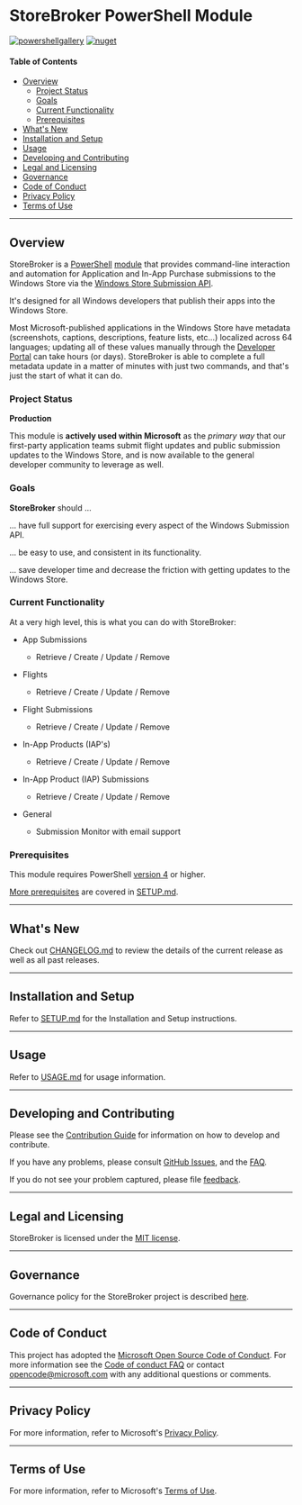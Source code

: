 # StoreBroker PowerShell Module

[![powershellgallery](https://img.shields.io/powershellgallery/v/StoreBroker)](https://www.powershellgallery.com/packages/StoreBroker)
[![nuget](https://img.shields.io/nuget/v/Microsoft.Windows.StoreBroker)](https://www.nuget.org/packages/Microsoft.Windows.StoreBroker/)

#### Table of Contents

* [Overview](#overview)
    *   [Project Status](#project-status)
    *   [Goals](#goals)
    *   [Current Functionality](#current-functionality)
    *   [Prerequisites](#prerequisites)
*   [What's New](#whats-new)
*   [Installation and Setup](#installation-and-setup)
*   [Usage](#usage)
*   [Developing and Contributing](#developing-and-contributing)
*   [Legal and Licensing](#legal-and-licensing)
*   [Governance](#governance)
*   [Code of Conduct](#code-of-conduct)
*   [Privacy Policy](#privacy-policy)
*   [Terms of Use](#terms-of-use)

----------

## Overview

StoreBroker is a [PowerShell](https://microsoft.com/powershell) [module](https://technet.microsoft.com/en-us/library/dd901839.aspx)
that provides command-line interaction and automation for Application and In-App Purchase
submissions to the Windows Store via the
[Windows Store Submission API](https://msdn.microsoft.com/windows/uwp/monetize/create-and-manage-submissions-using-windows-store-services).

It's designed for all Windows developers that publish their apps into the Windows Store.

Most Microsoft-published applications in the Windows Store have metadata (screenshots, captions,
descriptions, feature lists, etc...) localized across 64 languages; updating all of these values
manually through the [Developer Portal](https://dev.windows.com) can take hours (or days).
StoreBroker is able to complete a full metadata update in a matter of minutes with just two
commands, and that's just the start of what it can do.

### Project Status

**Production**

This module is **actively used within Microsoft** as the _primary way_ that our first-party
application teams submit flight updates and public submission updates to the Windows Store,
and is now available to the general developer community to leverage as well.

### Goals

**StoreBroker** should ...

... have full support for exercising every aspect of the Windows Submission API.

... be easy to use, and consistent in its functionality.

... save developer time and decrease the friction with getting updates to the Windows Store.

### Current Functionality

At a very high level, this is what you can do with StoreBroker:

 - App Submissions
    - Retrieve / Create / Update / Remove

 - Flights
    - Retrieve / Create / Update / Remove

 - Flight Submissions
    - Retrieve / Create / Update / Remove

 - In-App Products (IAP's)
    - Retrieve / Create / Update / Remove

 - In-App Product (IAP) Submissions
    - Retrieve / Create / Update / Remove

 - General
    - Submission Monitor with email support

### Prerequisites

This module requires PowerShell [version 4](https://en.wikipedia.org/wiki/PowerShell#PowerShell_4.0)
or higher.

[More prerequisites](Documentation/SETUP.md#prerequisites) are covered in
[SETUP.md](Documentation/SETUP.md#prerequisites).

----------

## What's New

Check out [CHANGELOG.md](./CHANGELOG.md) to review the details of the current release as well as
all past releases.

----------

## Installation and Setup

Refer to [SETUP.md](Documentation/SETUP.md) for the Installation and Setup instructions.

----------

## Usage

Refer to [USAGE.md](Documentation/USAGE.md) for usage information.

----------

## Developing and Contributing

Please see the [Contribution Guide](CONTRIBUTING.md) for information on how to develop and
contribute.

If you have any problems, please consult [GitHub Issues](https://github.com/Microsoft/StoreBroker/issues),
and the [FAQ](Documentation/USAGE.md#faq).

If you do not see your problem captured, please file [feedback](CONTRIBUTING.md#feedback).

----------

## Legal and Licensing

StoreBroker is licensed under the [MIT license](LICENSE).

-------------------

## Governance

Governance policy for the StoreBroker project is described [here](Documentation/GOVERNANCE.md).

----------

## Code of Conduct

This project has adopted the [Microsoft Open Source Code of Conduct](https://opensource.microsoft.com/codeofconduct/).
For more information see the [Code of conduct FAQ](https://opensource.microsoft.com/codeofconduct/faq/)
or contact [opencode@microsoft.com](mailto:opencode@microsoft.com) with any additional questions
or comments.

----------

## Privacy Policy

For more information, refer to Microsoft's [Privacy Policy](https://go.microsoft.com/fwlink/?LinkID=521839).

----------

## Terms of Use

For more information, refer to Microsoft's [Terms of Use](https://www.microsoft.com/en-us/legal/intellectualproperty/copyright/default.aspx).
